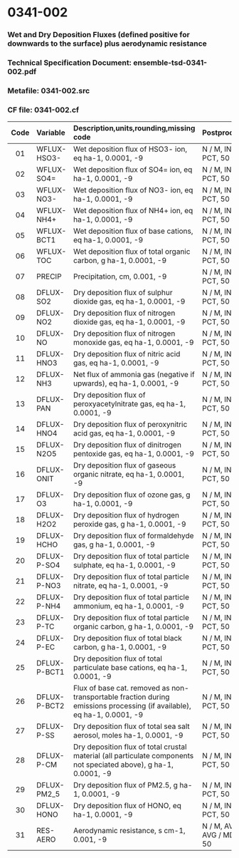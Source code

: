 # 0341-002
### Wet and Dry Deposition Fluxes (defined positive for downwards to the surface) plus aerodynamic resistance
### Technical Specification Document: ensemble-tsd-0341-002.pdf
### Metafile: 0341-002.src
### CF file: 0341-002.cf
|Code|Variable|Description,units,rounding,missing code|Postprocessing|
|:-:|:-|:-|:-|
|01|WFLUX-HSO3-|Wet deposition flux of HSO3- ion, eq ha-1, 0.0001, -9|N / M, INT / MD, PCT, 50 / P, INT|
|02|WFLUX-SO4=|Wet deposition flux of SO4= ion, eq ha-1, 0.0001, -9|N / M, INT / MD, PCT, 50 / P, INT|
|03|WFLUX-NO3-|Wet deposition flux of NO3- ion, eq ha-1, 0.0001, -9|N / M, INT / MD, PCT, 50 / P, INT|
|04|WFLUX-NH4+|Wet deposition flux of NH4+ ion, eq ha-1, 0.0001, -9|N / M, INT / MD, PCT, 50 / P, INT|
|05|WFLUX-BCT1|Wet deposition flux of base cations, eq ha-1, 0.0001, -9|N / M, INT / MD, PCT, 50 / P, INT|
|06|WFLUX-TOC|Wet deposition flux of total organic carbon, g ha-1, 0.0001, -9|N / M, INT / MD, PCT, 50 / P, INT|
|07|PRECIP|Precipitation, cm, 0.001, -9|N / M, INT / MD, PCT, 50 / P, INT|
|08|DFLUX-SO2|Dry deposition flux of sulphur dioxide gas, eq ha-1, 0.0001, -9|N / M, INT / MD, PCT, 50 / P, INT|
|09|DFLUX-NO2|Dry deposition flux of nitrogen dioxide gas, eq ha-1, 0.0001, -9|N / M, INT / MD, PCT, 50 / P, INT|
|10|DFLUX-NO|Dry deposition flux of nitrogen monoxide gas, eq ha-1, 0.0001, -9|N / M, INT / MD, PCT, 50 / P, INT|
|11|DFLUX-HNO3|Dry deposition flux of nitric acid gas, eq ha-1, 0.0001, -9|N / M, INT / MD, PCT, 50 / P, INT|
|12|DFLUX-NH3|Net flux of ammonia gas (negative if upwards), eq ha-1, 0.0001, -9|N / M, INT / MD, PCT, 50 / P, INT|
|13|DFLUX-PAN|Dry deposition flux of peroxyacetylnitrate gas, eq ha-1, 0.0001, -9|N / M, INT / MD, PCT, 50 / P, INT|
|14|DFLUX-HNO4|Dry deposition flux of peroxynitric acid gas, eq ha-1, 0.0001, -9|N / M, INT / MD, PCT, 50 / P, INT|
|15|DFLUX-N2O5|Dry deposition flux of dinitrogen pentoxide gas, eq ha-1, 0.0001, -9|N / M, INT / MD, PCT, 50 / P, INT|
|16|DFLUX-ONIT|Dry deposition flux of gaseous organic nitrate, eq ha-1, 0.0001, -9|N / M, INT / MD, PCT, 50 / P, INT|
|17|DFLUX-O3|Dry deposition flux of ozone gas, g ha-1, 0.0001, -9|N / M, INT / MD, PCT, 50 / P, INT|
|18|DFLUX-H2O2|Dry deposition flux of hydrogen peroxide gas, g ha-1, 0.0001, -9|N / M, INT / MD, PCT, 50 / P, INT|
|19|DFLUX-HCHO|Dry deposition flux of formaldehyde gas, g ha-1, 0.0001, -9|N / M, INT / MD, PCT, 50 / P, INT|
|20|DFLUX-P-SO4|Dry deposition flux of total particle sulphate, eq ha-1, 0.0001, -9|N / M, INT / MD, PCT, 50 / P, INT|
|21|DFLUX-P-NO3|Dry deposition flux of total particle nitrate, eq ha-1, 0.0001, -9|N / M, INT / MD, PCT, 50 / P, INT|
|22|DFLUX-P-NH4|Dry deposition flux of total particle ammonium, eq ha-1, 0.0001, -9|N / M, INT / MD, PCT, 50 / P, INT|
|23|DFLUX-P-TC|Dry deposition flux of total particle organic carbon, g ha-1, 0.0001, -9|N / M, INT / MD, PCT, 50 / P, INT|
|24|DFLUX-P-EC|Dry deposition flux of total black carbon, g ha-1, 0.0001, -9|N / M, INT / MD, PCT, 50 / P, INT|
|25|DFLUX-P-BCT1|Dry deposition flux of total particulate base cations, eq ha-1, 0.0001, -9|N / M, INT / MD, PCT, 50 / P, INT|
|26|DFLUX-P-BCT2|Flux of base cat. removed as non-transportable fraction during emissions processing (if available), eq ha-1, 0.0001, -9|N / M, INT / MD, PCT, 50 / P, INT|
|27|DFLUX-P-SS|Dry deposition flux of total sea salt aerosol, moles ha-1, 0.0001, -9|N / M, INT / MD, PCT, 50 / P, INT|
|28|DFLUX-P-CM|Dry deposition flux of total crustal material (all particulate components not speciated above), g ha-1, 0.0001, -9|N / M, INT / MD, PCT, 50 / P, INT|
|29|DFLUX-PM2_5|Dry deposition flux of PM2.5, g ha-1, 0.0001, -9|N / M, INT / MD, PCT, 50 / P, INT|
|30|DFLUX-HONO|Dry deposition flux of HONO, eq ha-1, 0.0001, -9|N / M, INT / MD, PCT, 50 / P, INT|
|31|RES-AERO|Aerodynamic resistance, s cm-1, 0.001, -9|N / M, AVG / P, AVG / MD, PCT, 50|
